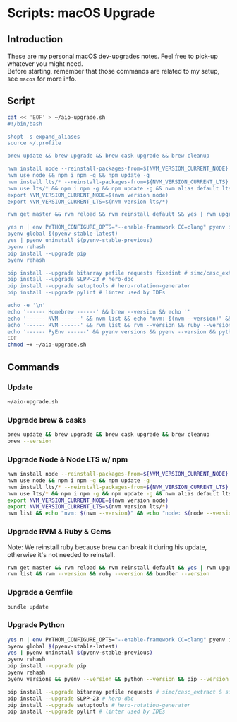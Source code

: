 # Scripts: macOS Upgrade

## Introduction

These are my personal macOS dev-upgrades notes. Feel free to pick-up whatever you might need.\
Before starting, remember that those commands are related to my setup, see `macos` for more info.

## Script

```bash
cat << 'EOF' > ~/aio-upgrade.sh
#!/bin/bash

shopt -s expand_aliases
source ~/.profile

brew update && brew upgrade && brew cask upgrade && brew cleanup

nvm install node --reinstall-packages-from=${NVM_VERSION_CURRENT_NODE}
nvm use node && npm i npm -g && npm update -g
nvm install lts/* --reinstall-packages-from=${NVM_VERSION_CURRENT_LTS}
nvm use lts/* && npm i npm -g && npm update -g && nvm alias default lts/*
export NVM_VERSION_CURRENT_NODE=$(nvm version node)
export NVM_VERSION_CURRENT_LTS=$(nvm version lts/*)

rvm get master && rvm reload && rvm reinstall default && yes | rvm upgrade default && rvm use default && gem update

yes n | env PYTHON_CONFIGURE_OPTS="--enable-framework CC=clang" pyenv install $(pyenv-stable-latest)
pyenv global $(pyenv-stable-latest)
yes | pyenv uninstall $(pyenv-stable-previous)
pyenv rehash
pip install --upgrade pip
pyenv rehash

pip install --upgrade bitarray pefile requests fixedint # simc/casc_extract & simc/dbc_extract
pip install --upgrade SLPP-23 # hero-dbc
pip install --upgrade setuptools # hero-rotation-generator
pip install --upgrade pylint # linter used by IDEs

echo -e '\n'
echo '------ Homebrew ------' && brew --version && echo ''
echo '------ NVM ------' && nvm list && echo "nvm: $(nvm --version)" && echo "node: $(node --version)" && echo "npm: $(npm --version)" && echo ''
echo '------ RVM ------' && rvm list && rvm --version && ruby --version && bundler --version && echo ''
echo '------ PyEnv ------' && pyenv versions && pyenv --version && python --version && pip --version && echo ''
EOF
chmod +x ~/aio-upgrade.sh
```

## Commands

### Update

```bash
~/aio-upgrade.sh
```

### Upgrade brew & casks

```bash
brew update && brew upgrade && brew cask upgrade && brew cleanup
brew --version
```

### Upgrade Node & Node LTS w/ npm

```bash
nvm install node --reinstall-packages-from=${NVM_VERSION_CURRENT_NODE}
nvm use node && npm i npm -g && npm update -g
nvm install lts/* --reinstall-packages-from=${NVM_VERSION_CURRENT_LTS}
nvm use lts/* && npm i npm -g && npm update -g && nvm alias default lts/*
export NVM_VERSION_CURRENT_NODE=$(nvm version node)
export NVM_VERSION_CURRENT_LTS=$(nvm version lts/*)
nvm list && echo "nvm: $(nvm --version)" && echo "node: $(node --version)" && echo "npm: $(npm --version)"
```

### Upgrade RVM & Ruby & Gems

Note: We reinstall ruby because brew can break it during his update, otherwise it's not needed to reinstall.

```bash
rvm get master && rvm reload && rvm reinstall default && yes | rvm upgrade default && rvm use default && gem update
rvm list && rvm --version && ruby --version && bundler --version
```

### Upgrade a Gemfile

```bash
bundle update
```

### Upgrade Python

```bash
yes n | env PYTHON_CONFIGURE_OPTS="--enable-framework CC=clang" pyenv install $(pyenv-stable-latest)
pyenv global $(pyenv-stable-latest)
yes | pyenv uninstall $(pyenv-stable-previous)
pyenv rehash
pip install --upgrade pip
pyenv rehash
pyenv versions && pyenv --version && python --version && pip --version

pip install --upgrade bitarray pefile requests # simc/casc_extract & simc/dbc_extract
pip install --upgrade SLPP-23 # hero-dbc
pip install --upgrade setuptools # hero-rotation-generator
pip install --upgrade pylint # linter used by IDEs
```
